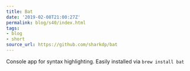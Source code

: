 ```yaml
---
title: Bat
date: '2019-02-08T21:00:27Z'
permalink: blog/s40/index.html
tags:
- blog
- short
source_url: https://github.com/sharkdp/bat
---
```


Console app for syntax highlighting. Easily installed via `brew install bat`
